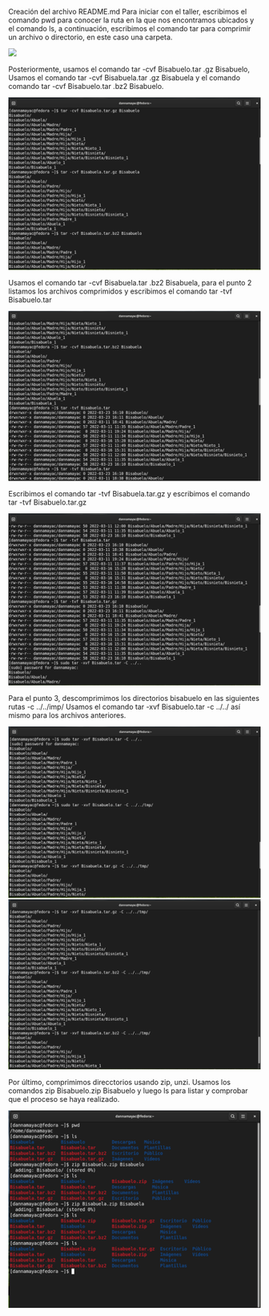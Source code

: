 Creación del archivo README.md
Para iniciar con el taller, escribimos el comando pwd para conocer la ruta en la que nos encontramos ubicados y el comando ls, a continuación, escribimos el comando tar para comprimir un archivo o directorio, en este caso una carpeta. 

<img src= "hrInfraestructuraComputacional\Seguimiento\3\Fedora 64-bit-2022-03-23-16-46-02.png" style="max-width:100%;">

Posteriormente, usamos el comando tar  -cvf Bisabuelo.tar .gz Bisabuelo, Usamos el comando tar  -cvf Bisabuela.tar .gz Bisabuela y el comando comando tar  -cvf Bisabuelo.tar .bz2 Bisabuelo. 

<img src= "InfraestructuraComputacional\Seguimiento\3\Fedora 64-bit-2022-03-23-16-46-21.png" style="max-width:100%;">

Usamos el comando tar  -cvf Bisabuela.tar .bz2 Bisabuela, para el punto 2 listamos los archivos comprimidos y escribimos el comando tar -tvf Bisabuelo.tar

<img src= "InfraestructuraComputacional\Seguimiento\3\Fedora 64-bit-2022-03-23-16-46-35.png" style="max-width:100%;">

Escribimos el comando tar -tvf Bisabuela.tar.gz y escribimos el comando tar -tvf Bisabuelo.tar.gz

<img src= "InfraestructuraComputacional\Seguimiento\3\Fedora 64-bit-2022-03-23-16-46-49.png" style="max-width:100%;">

Para el punto 3, descomprimimos los directorios bisabuelo en las siguientes rutas -c ../../imp/
Usamos el comando tar -xvf Bisabuelo.tar -c ../../ así mismo para los archivos anteriores.

<img src= "InfraestructuraComputacional\Seguimiento\3\Fedora 64-bit-2022-03-23-16-47-01.png" style="max-width:100%;">
<img src= "InfraestructuraComputacional\Seguimiento\3\Fedora 64-bit-2022-03-23-16-47-15.png" style="max-width:100%;">

Por último, comprimimos direcctorios usando zip, unzi. Usamos los comandos zip Bisabuelo.zip Bisabuelo y luego ls para listar  y comprobar que el proceso se haya realizado.

<img src= "InfraestructuraComputacional\Seguimiento\3\Fedora 64-bit-2022-03-23-16-52-06.png" style="max-width:100%;">
